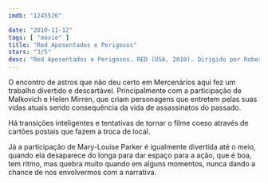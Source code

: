 ```yaml
---
imdb: "1245526"

date: "2010-11-12"
tags: [ "movie" ]
title: "Red Aposentados e Perigosos"
stars: "3/5"
desc: "Red Aposentados e Perigosos. RED (USA, 2010). Dirigido por Robert Schwentke. Escrito por Jon Hoeber, Erich Hoeber, Warren Ellis, Cully Hamner. Com Bruce Willis, Mary-Louise Parker, Heidi von Palleske, Karl Urban, Chris Owens, Rebecca Pidgeon, Morgan Freeman, Jaqueline Fleming, Randy Wade Kelley."
---
```

O encontro de astros que não deu certo em Mercenários aqui fez um trabalho divertido e descartável. Principalmente com a participação de Malkovich e Helen Mirren, que criam personagens que entretem pelas suas vidas atuais sendo consequência da vida de assassinatos do passado.

Há transições inteligentes e tentativas de tornar o filme coeso através de cartões postais que fazem a troca de local.

Já a participação de Mary-Louise Parker é igualmente divertida até o meio, quando ela desaparece do longa para dar espaço para a ação, que é boa, tem ritmo, mas quebra muito quando em alguns momentos, nunca dando a chance de nos envolvermos com a narrativa.

